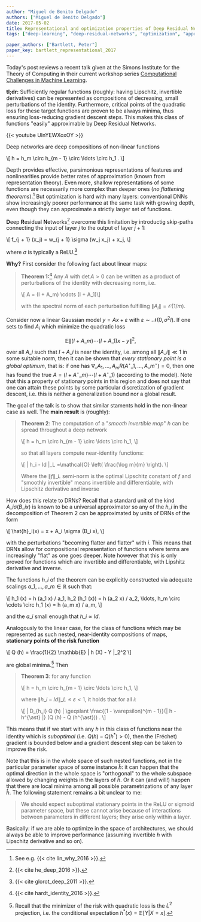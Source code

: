 ```yaml
---
author: "Miguel de Benito Delgado"
authors: ["Miguel de Benito Delgado"]
date: 2017-05-02
title: Representational and optimization properties of Deep Residual Networks
tags: ["deep-learning", "deep-residual-networks", "optimization", "approximation-theory", "talks"]

paper_authors: ["Bartlett, Peter"]
paper_key: bartlett_representational_2017
---
```


Today's post reviews a recent talk given at the Simons Institute for
the Theory of Computing in their current workshop series
[Computational Challenges in Machine Learning](https://simons.berkeley.edu/workshops/machinelearning2017-3).

**tl;dr:** Sufficiently regular functions (roughly: having Lipschitz,
invertible derivatives) can be represented as compositions of
decreasing, small perturbations of the identity. Furthermore, critical
points of the quadratic loss for these target functions are proven to
be always minima, thus ensuring loss-reducing gradient descent
steps. This makes this class of functions "easily" approximable by
Deep Residual Networks.

{{< youtube UlnYEWXoxOY >}}

Deep networks are deep compositions of non-linear functions 

\\[ h = h\_m \circ h\_{m - 1} \circ \ldots \circ h\_1 . \\]

Depth provides effective, parsimonious representations of features and
nonlinearities provide better rates of approximation (known from
representation theory). Even more, shallow representations of some
functions are necessarily more complex than deeper ones (*no
flattening theorems*).[^5] But optimization is hard with many layers:
conventional DNNs show increasingly poorer performance at the same
task with growing depth, even though they can approximate a strictly
larger set of functions.

**D**eep **R**esidual **N**etworks[^3] overcome this limitation by
introductig skip-paths connecting the input of layer $j$ to the output
of layer $j+1$:

\\[ f\_{j + 1} (x\_j) = w\_{j + 1} \sigma (w\_j x\_j) + x\_j, \\]

where $\sigma$ is typically a ReLU.[^4]

**Why?** First consider the following fact about linear maps:

> **Theorem 1:**[^1] Any $A$ with $\det A > 0$ can be written as a product
> of perturbations of the identity with decreasing norm, i.e.
> 
> \\[ A = (I + A\_m) \cdots (I + A\_1)\\]
> 
> with the spectral norm of each perturbation fulfilling $\| A_i \|
> =\mathcal{O} (1 / m)$.

Consider now a linear Gaussian model $y = Ax + \varepsilon$ with
$\varepsilon \sim \mathcal{N} (0, \sigma^2 I)$. If one sets to find
$A_i$ which minimize the quadratic loss

$$ \mathbb{E} \| (I + A\_m) \cdots (I + A\_1) x - y \|^2, $$ 

over all $A\_{i}$ such that $I + A\_{i}$ is near the identity,
i.e. among all $\|A\_{i} \| \ll 1$ in some suitable norm, then it can
be shown that *every stationary point is a global optimum*, that is:
if one has $\nabla \_{A_1, \ldots, A_m} R (A^{\star}\_{1}, \ldots,
A\_{m}^{\star}) = 0$, then one has found the true $A = (I +
A^{\star}\_{m}) \cdots (I + A^{\star}\_{1})$ (according to the
model). Note that this a property of stationary points in this region
and does not say that one can attain these points by some particular
discretization of gradient descent, i.e. this is neither a
generalization bound nor a global result.

The goal of the talk is to show that similar staments hold in the
non-linear case as well. The **main result** is (roughly):

> **Theorem 2**: The computation of a "*smooth invertible map*" $h$ can
> be spread throughout a deep network
>
> \\[ h = h\_m \circ h\_{m - 1} \circ \ldots \circ h\_1, \\]
>
> so that all layers compute near-identity functions:
>
> \\[ \| h\_i - Id \|\_L =\mathcal{O} \left( \frac{\log m}{m}  \right). \\]
>
> Where the $\| f \|\_L$ semi-norm is the optimal Lipschitz constant
> of $f$ and "smoothly invertible" means invertible and
> differentiable, with Lipschitz derivative and inverse

How does this relate to DRNs? Recall that a standard unit of the kind
$A\_i \sigma (B\_i x)$ is known to be a universal approximator so any
of the $h\_i$ in the decomposition of Theorem 2 can be approximated by
units of DRNs of the form

\\[ \hat{h}\_i(x) = x + A\_i \sigma (B\_i x), \\]

with the perturbations "becoming flatter and flatter" with $i$. This
means that DRNs allow for compositional representation of functions
where terms are increasingly "flat" as one goes deeper. Note however
that this is only proved for functions which are invertible and
differentiable, with Lipshitz derivative and inverse.

The functions $h\_i$ of the theorem can be explicitly constructed via
adequate scalings $a\_1, \dots, a\_m \in \mathbb{R}$ such that:

\\[ h\_1 (x) = h (a\_1 x) / a\_1, h\_2 (h\_1 (x)) = h (a\_2 x) / a\_2,
\ldots, h\_m \circ \cdots \circ h\_1 (x) = h (a\_m x) / a\_m, \\]
   
and the $a\_i$ small enough that $h\_i \approx Id$.

Analogously to the linear case, for the class of functions which may
be represented as such nested, near-identity compositions of maps,
**stationary points of the risk function**

\\[ Q (h) = \frac{1}{2} \mathbb{E} \| h (X) - Y \|\_2^2 \\]

are global minima.[^2] Then

> **Theorem 3**: for any function
>
> \\[ h = h\_m \circ h\_{m - 1} \circ \ldots \circ h\_1, \\]
>
> where $\| h\_i - Id \|\_L \leqslant \varepsilon < 1$, it holds that 
> for all $i$:
>
> \\[ \| D\_{h\_i} Q (h) \| \geqslant \frac{(1 - \varepsilon)^{m -
> 1}}{\| h - h^{\ast} \|} (Q (h) - Q (h^{\ast})) . \\]

This means that if we start with any $h$ in this class of functions
near the identity which is *suboptimal* (i.e. $Q (h) - Q (h^{\ast}) >
0$), then the (Fréchet) gradient is bounded below and a gradient
descent step can be taken to improve the risk.

Note that this is in the whole space of such nested functions, not in
the particular parameter space of some instance $\hat{h}$: it can
happen that the optimal direction in the whole space is "orthogonal"
to the whole subspace allowed by changing weights in the layers of
$\hat{h}$. Or it can (and will!) happen that there are local minima
among all possible parametrizations of any layer $\hat{h}$. The
following statement remains a bit unclear to me:

> We should expect suboptimal stationary points in the ReLU or sigmoid
> parameter space, but these cannot arise because of interactions
> between parameters in different layers; they arise only within a
> layer.

Basically: if we are able to optimize in the space of architectures,
we should always be able to improve performance (assuming invertible
$h$ with Lipschitz derivative and so on).


[^1]: {{< cite hardt_identity_2016 >}}.

[^2]: Recall that the minimizer of the risk with quadratic loss is the $L^2$ projection, i.e. the conditional expectation $h^{\ast} (x) = \mathbb{E} [Y|X = x]$.

[^3]: {{< cite he_deep_2016 >}}.

[^4]: {{< cite glorot_deep_2011 >}}.

[^5]: See e.g. {{< cite lin_why_2016 >}}.
